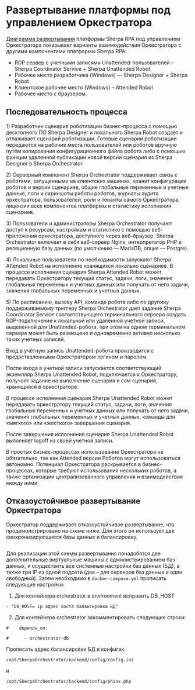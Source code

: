 # Развертывание платформы под управлением Оркестратора

[Диаграмма развертывания](../o-platforme-sherpa-rpa/diagramma-razvertyvaniya-sherpa-rpa.md) платформы Sherpa RPA под управлением Оркестратора показывает варианты взаимодействия Оркестратора с другими компонентами платформы Sherpa RPA:

* RDP сервер с учетными записями Unattended-пользователей – Sherpa Coordinator Service + Sherpa Unattended Robot
* Рабочее место разработчика (Windows) — Sherpa Designer + Sherpa Robot
* Клиентское рабочее место (Windows) – Attended Robot
* Рабочее место с браузером.

## **Последовательность процесса**

1\) Разработчик сценария роботизации бизнес-процесса с помощью десктопного ПО Sherpa Designer и локального Sherpa Robot создаёт и отлаживает сценарий роботизации. Готовые сценарии роботизации передаются на рабочие места пользователей или роботов вручную путём копирования конфигурационного файла робота либо с помощью функции удаленной публикации новой версии сценария из Sherpa Designer в Sherpa Orchestrator.

2\) Серверный компонент Sherpa Orchestrator поддерживает связь с роботами, запущенными на клиентских машинах, хранит конфигурации роботов и версии сценариев, общие глобальные переменные и учетные данные, логи и скриншоты работы роботов, журналы аудита оркестратора, пользователей, роли и тенанты самого Оркестратора, лицензии всех компонентов платформы и статистику исполнения сценариев.

3\) Пользователи и администраторы Sherpa Orchestrator получают доступ к ресурсам, настройкам и статистике с помощью веб-приложения оркестратора, доступного через веб-браузер. Sherpa Orchestrator включает в себя веб-сервер Nginx, интерпретатор PHP и реляционную базу данных (по умолчанию — MariaDB, опция — Postgre).

4\) Локальные пользователи по необходимости запускают Sherpa Attended Robot на исполнение хранящихся локально сценариев. В процессе исполнения сценария Sherpa Attended Robot может передавать Оркестратору текущий статус, задачи, логи, значения глобальных переменных и учетных данных или получать от него задачи, значения глобальных переменных и учетных данных.

5\) По расписанию, вызову API, команде робота либо по другому поддерживаемому триггеру Sherpa Orchestrator даёт задание Sherpa Coordinator Service соответствующего терминального сервера создать RDP-подключение к локальной или удаленной учетной записи, выделенной для Unattended-робота, при этом на одном терминальном сервере может быть размещено и одновременно активно несколько таких учетных записей.

Вход в учётную запись Unattended-робота производится с предоставленными Оркестратором логином и паролем.

После входа в учетной записи запускается соответствующий экземпляр Sherpa Unattended Robot, подключается к Оркестратору, получает задание на выполнение сценария и сам сценарий, хранящийся в оркестраторе.

В процессе исполнения сценария Sherpa Unattended Robot может передавать оркестратору текущий статус, задачи, логи, значения глобальных переменных и учетных данных или получать от него задачи, значения глобальных переменных и учетных данных, команды для «мягкого» или «жесткого» завершения сценария.

После завершения исполнения сценария Sherpa Unattended Robot выполняет logoff из своей учетной записи.

В простых бизнес-процессах использование Оркестратора не обязательно, так как Attended версии Роботов могут использоваться автономно. Потенциал Оркестратора раскрывается в бизнес-процессах, которые требуют использования нескольких роботов, а также организации централизованного управления и взаимодействия между ними.

## **Отказоустойчивое развертывание Оркестратора**

Оркестратор поддерживает отказоустойчивое развертывание, что продемонстрировано на схеме ниже. Для этого он использует две синхронизирующиеся базы данных и балансировку. &#x20;

<figure><img src="https://lh7-rt.googleusercontent.com/docsz/AD_4nXfq-RqhBZYI6vhD-0LWcD2FDL2mYyC0bDLzYPNGGVQtQnGEtLuSTVHp159VYEkH1PeANIIdx_W59uAuPwdB1D34RcQD6fu03HuG6LgJa9nW4AyGaxsrpcNJctDDx7wgsAzqnRruV-S3JpIGdD-nAseUJ9Q?key=o3vhWvY1mrn1hFPgJMEISQ" alt=""><figcaption></figcaption></figure>

Для реализации этой схемы развертывания понадобятся две дополнительные виртуальные машины с администрированием баз данных, и осуществить все системные настройки баз данных (БД), а также три IP из одной подсети (два – для серверов баз данных и один свободный). Затем необходимо в `docker-compose.yml`  прописать следующие настройки:

1. Для контейнера orchestrator в environment исправить DB\_HOST

&#x20;     `- "DB_HOST= ip адрес хоста балансировки БД"`

2. Для контейнера orchestrator закомментировать следующие строки:&#x20;

`#    depends_on:`

`#      - orchestrator-db`

Прописать адрес балансировки БД в конфигах:

&#x20;`/opt/SherpaOrchestrator/backend/config/config.ini`

и

&#x20;`/opt/SherpaOrchestrator/backend/config/phinx.php`
